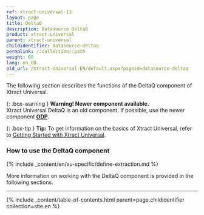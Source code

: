 ```yaml
---
ref: xtract-universal-13
layout: page
title: DeltaQ
description: Datasource DeltaQ
product: xtract-universal
parent: xtract-universal
childidentifier: datasource-deltaq
permalink: /:collection/:path
weight: 60
lang: en_GB
old_url: /Xtract-Universal-EN/default.aspx?pageid=datasource-deltaq
---
```


The following section describes the functions of the DeltaQ component of Xtract Universal.

{: .box-warning } 
**Warning! Newer component available.**<br>
Xtract Universal DeltaQ is an old component. If possible, use the newer component **[ODP](./odp)**.

{: .box-tip }
**Tip:** To get information on the basics of Xtract Universal, refer to [Getting Started with Xtract Universal](./getting-started). <br>


### How to use the DeltaQ component
{% include _content/en/xu-specific/define-extraction.md %}

More information on working with the DeltaQ component is provided in the following sections.

---

{% include _content/table-of-contents.html parent=page.childidentifier collection=site.en %}

